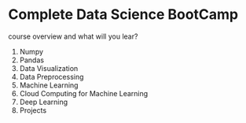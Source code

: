 # Complete Data Science BootCamp

course overview and what will you lear?
 1. Numpy
 2. Pandas
 3. Data Visualization
 4. Data Preprocessing
 5. Machine Learning
 6. Cloud Computing for Machine Learning
 7. Deep Learning
 8. Projects 

